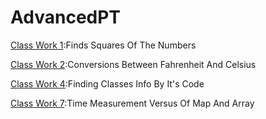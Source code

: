 # AdvancedPT

[Class Work 1](https://ozerberkay.github.io/AdvancedPT/Square.html):Finds Squares Of The Numbers

[Class Work 2](https://ozerberkay.github.io/AdvancedPT/temperature.html):Conversions Between Fahrenheit And Celsius

[Class Work 4](https://ozerberkay.github.io/AdvancedPT/CW4.html):Finding Classes Info By It's Code

[Class Work 7](https://ozerberkay.github.io/AdvancedPT/CW7/Timing.html):Time Measurement Versus Of Map And Array

